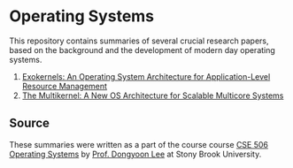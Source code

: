 # Operating Systems

This repository contains summaries of several crucial research papers, based on the background and the development of modern day operating systems.

1. [Exokernels: An Operating System Architecture for Application-Level Resource Management](https://github.com/parthskansara/Operating-Systems/blob/main/1.%20Exokernel/Summary.md)
2. [The Multikernel: A New OS Architecture for Scalable Multicore Systems]()

## Source
These summaries were written as a part of the course course [CSE 506 Operating Systems](https://www3.cs.stonybrook.edu/~dongyoon/cse506-s23/) by [Prof. Dongyoon Lee](https://www3.cs.stonybrook.edu/~dongyoon/) at Stony Brook University.

